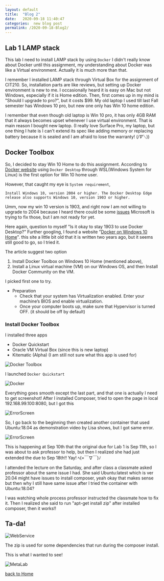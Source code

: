 ```yaml
---
layout: default
title:  "Blog 2"
date:   2020-09-18 11:40:47
categories:  new blog post
permalink: /2020-09-18-Blog2/
---
```





## Lab 1 LAMP stack

This lab I need to install LAMP stack by using `Docker`
I didn't really know about Docker until this assignment, my understanding about Docker was like a Virtual environment.
Actually it is much more than that.

I remember I installed LAMP stack through Virtual Box for the assignment of CIT210.
So, installation parts are like reviews, but setting up Docker environment is new to me.
I occasionally heard it is easy on Mac but not Windows, especially if it is Home edition. Then, first comes up in my mind is "Should I upgrade to pro?", but it costs $99.
My old laptop I used till last Fall semester has Windows 10 pro, but new one only has Win 10 home edition.

I remember that even though old laptop is Win 10 pro, it has only 4GB RAM that it always becomes upset whenever I use virtual environment. That is main reason I bought new laptop.
(I really love Surface Pro, my laptop, but one thing I hate is I can't extend its spec like adding memory or replacing battery because it is sealed and I am afraid to lose the warranty! (*/∇＼*))

## Docker Toolbox

So, I decided to stay Win 10 Home to do this assignment.
According to [Docker website](https://docs.docker.com/docker-for-windows/install-windows-home/) using `Docker Desktop` through WSL(Windows System for Linux) is the first option for Win 10 home user.

However, that caught my eye is `System requirement`,
```
Install Windows 10, version 2004 or higher. The Docker Desktop Edge release also supports Windows 10, version 1903 or higher.
```

Umm, now my win 10 version is 1903, and right now I am not willing to upgrade to 2004 because I heard there could be some [issues](https://www.forbes.com/sites/daveywinder/2020/05/28/dont-press-windows-10-2004-update-now-button-microsoft-warns-some-users-may2020-windows10-update-warning/#1e6fa79b6fc0)
Microsoft is trying to fix those, but I am not ready for yet.

Here again, question to myself "Is it okay to stay 1903 to use Docker Desktop?"
Further googling, I found a website "[Docker on Windows 10 Home](https://medium.com/@mbyfieldcameron/docker-on-windows-10-home-edition-c186c538dff3)".  this site a little bit old that it is written two years ago, but it seems still good to go, so I tried it.

The article suggest two option
1. Install Docker Toolbox on Windows 10 Home (mentioned above),
2. Install a Linux virtual machine (VM) on our Windows OS, and then Install Docker Community on the VM.

I picked first one to try.

- Preparation
  - Check that your system has Virtualization enabled. Enter your machine’s BIOS and enable virtualization.
  - Once your computer boots up, make sure that Hypervisor is turned OFF. (it should be off by default)

### Install Docker Toolbox
 I installed three apps
  - Docker Quickstart
  - Oracle VM Virtual Box (since this is new laptop)
  - Kitematic (Alpha) (I am still not sure what this app is used for)

  ![Docker Toolbox](https://miro.medium.com/max/850/1*UqfVfLwJs4NbBz6ir3QU5w.png)

  I launched `Docker Quickstart`

 ![Docker](https://user-images.githubusercontent.com/69828773/93692410-ce8c3900-faa7-11ea-908e-c9904611d0e5.png)

  Everything goes smooth except the last part, and that one is actually I need to get screenshot!
  After I installed Composer, tried to open the page in local 192.168.99.100:8080, but I got this

  ![ErrorScreen](https://user-images.githubusercontent.com/69828773/93693205-9853b700-fab1-11ea-9813-e4d0120f747c.png)

  So, I go back to the beginning then created another container that used Ubuntu:18.04 as demonstration video by Lisa shows, but I got same error.

  ![ErrorScreen](https://user-images.githubusercontent.com/69828773/93693205-9853b700-fab1-11ea-9813-e4d0120f747c.png)

  This is happening at Sep 10th that the original due for Lab 1 is Sep 11th, so I was about to ask professor to help, but then I realized she had just extended the due to Sep 18th!! Yay! ﾍ(=￣∇￣)ﾉ


  I attended the lecture on the Saturday, and after class a classmate asked professor about the same issue I had.
  She said Ubuntu:latest which is ver 20.04 might have issues to install composer, yeah okay that makes sense but then why I still have same issue after I tried the container with Ubuntu:18.04?

  I was watching whole process professor instructed the classmate how to fix it. Then I realized she said to run "apt-get install zip" after installed composer, then it works!!

  ## Ta-da!

  ![WebService](https://user-images.githubusercontent.com/69828773/93693208-a570a600-fab1-11ea-809d-de0abaf2f96c.png)

  The zip is used for some dependencies that run during the composer install.

  This is what I wanted to see!

  ![MetaLab](https://user-images.githubusercontent.com/69828773/93693213-bae5d000-fab1-11ea-92b8-3fe6a7a4ebff.png)







[back to Home](https://keiyamo.github.io/)
